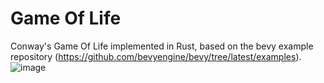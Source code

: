 # Game Of Life
Conway's Game Of Life implemented in Rust, based on the bevy example repository (https://github.com/bevyengine/bevy/tree/latest/examples).
![image](https://user-images.githubusercontent.com/19763025/184536587-6ba0102d-7085-41ca-b4aa-20e545690400.png)
